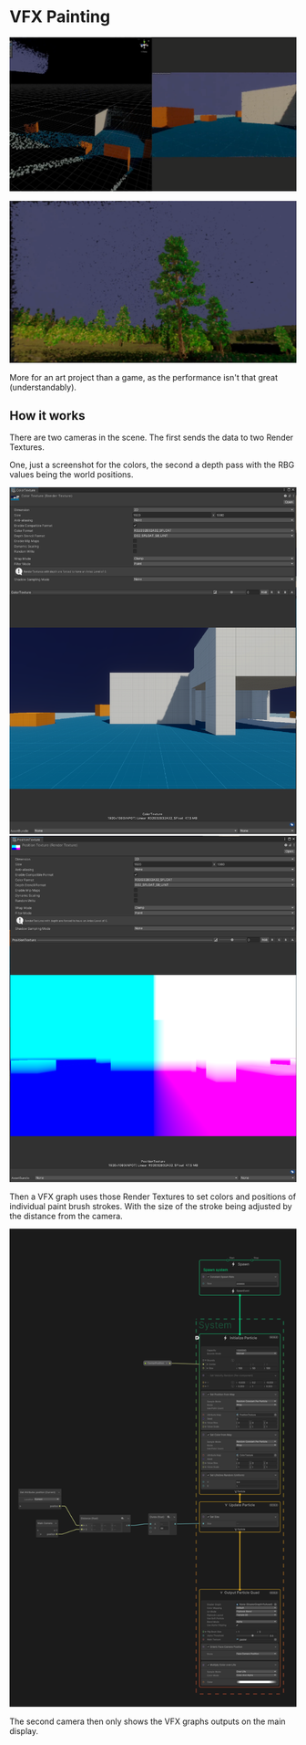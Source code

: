 ﻿# VFX Painting

[![](https://github.com/peartreegames/vfx-painting/blob/main/Docs/thumbnail-editor.png)](https://github.com/peartreegames/vfx-painting/blob/main/Docs/Painting_Editor_Trim.mp4)

[![](https://github.com/peartreegames/vfx-painting/blob/main/Docs/thumbnail-field.png)](https://github.com/peartreegames/vfx-painting/blob/main/Docs/Painting_Editor_Field_Trim.mp4)

More for an art project than a game, as the performance isn't that great (understandably).

## How it works

There are two cameras in the scene. The first sends the data to two Render Textures.

One, just a screenshot for the colors, the second a depth pass with the RBG values being the world positions.

![](https://github.com/peartreegames/vfx-painting/blob/main/Docs/rt-color.png)
![](https://github.com/peartreegames/vfx-painting/blob/main/Docs/rt-position.png)

Then a VFX graph uses those Render Textures to set colors and positions of individual paint brush strokes. 
With the size of the stroke being adjusted by the distance from the camera.

![](https://github.com/peartreegames/vfx-painting/blob/main/Docs/vfx-screenshot.png)

The second camera then only shows the VFX graphs outputs on the main display.
